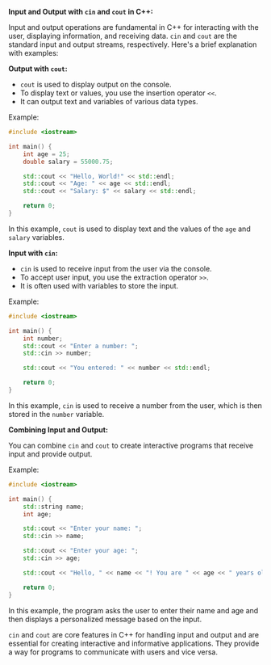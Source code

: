 **Input and Output with `cin` and `cout` in C++:**

Input and output operations are fundamental in C++ for interacting with the user, displaying information, and receiving data. `cin` and `cout` are the standard input and output streams, respectively. Here's a brief explanation with examples:

**Output with `cout`:**

- `cout` is used to display output on the console.
- To display text or values, you use the insertion operator `<<`.
- It can output text and variables of various data types.

Example:
```cpp
#include <iostream>

int main() {
    int age = 25;
    double salary = 55000.75;

    std::cout << "Hello, World!" << std::endl;
    std::cout << "Age: " << age << std::endl;
    std::cout << "Salary: $" << salary << std::endl;

    return 0;
}
```

In this example, `cout` is used to display text and the values of the `age` and `salary` variables.

**Input with `cin`:**

- `cin` is used to receive input from the user via the console.
- To accept user input, you use the extraction operator `>>`.
- It is often used with variables to store the input.

Example:
```cpp
#include <iostream>

int main() {
    int number;
    std::cout << "Enter a number: ";
    std::cin >> number;

    std::cout << "You entered: " << number << std::endl;

    return 0;
}
```

In this example, `cin` is used to receive a number from the user, which is then stored in the `number` variable.

**Combining Input and Output:**

You can combine `cin` and `cout` to create interactive programs that receive input and provide output.

Example:
```cpp
#include <iostream>

int main() {
    std::string name;
    int age;

    std::cout << "Enter your name: ";
    std::cin >> name;

    std::cout << "Enter your age: ";
    std::cin >> age;

    std::cout << "Hello, " << name << "! You are " << age << " years old." << std::endl;

    return 0;
}
```

In this example, the program asks the user to enter their name and age and then displays a personalized message based on the input.

`cin` and `cout` are core features in C++ for handling input and output and are essential for creating interactive and informative applications. They provide a way for programs to communicate with users and vice versa.